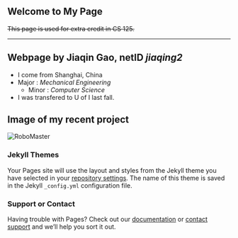 
## Welcome to My Page

~~This page is used for extra credit in CS 125.~~

___

## Webpage by **Jiaqin Gao**, netID *jiaqing2*

  + I come from Shanghai, China
  + Major : _Mechanical Engineering_
    - Minor : _Computer Science_
  + I was transfered to U of I last fall.
  
## Image of my recent project

![RoboMaster](jiaqing2.github.io/IMG_20171203_235950.jpg)

### Jekyll Themes

Your Pages site will use the layout and styles from the Jekyll theme you have selected in your [repository settings](https://github.com/Jiaqing2/jiaqing2/settings). The name of this theme is saved in the Jekyll `_config.yml` configuration file.

### Support or Contact

Having trouble with Pages? Check out our [documentation](https://help.github.com/categories/github-pages-basics/) or [contact support](https://github.com/contact) and we’ll help you sort it out.
